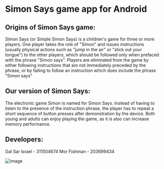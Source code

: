 # Simon Says game app for Android

## Origins of Simon Says game:
Simon Says (or Simple Simon Says) is a children's game for three or more players. One player takes the role of "Simon" and issues instructions (usually physical actions such as "jump in the air" or "stick out your tongue") to the other players, which should be followed only when prefaced with the phrase "Simon says". Players are eliminated from the game by either following instructions that are not immediately preceded by the phrase, or by failing to follow an instruction which does include the phrase "Simon says" 
## Our version of Simon Says:
The electronic game Simon is named for Simon Says. Instead of having to listen to the presence of the instruction phrase, the player has to repeat a short sequence of button presses after demonstration by the device.
Both young and adults can enjoy playing the game, as it is also can increase memory performance.

## Developers:
Gal Sar Israel - 311504674
Mor Fishman - 203699434

![image](https://user-images.githubusercontent.com/83352275/181073693-a0385197-8bcb-4ada-b891-25b4625dec22.png)
